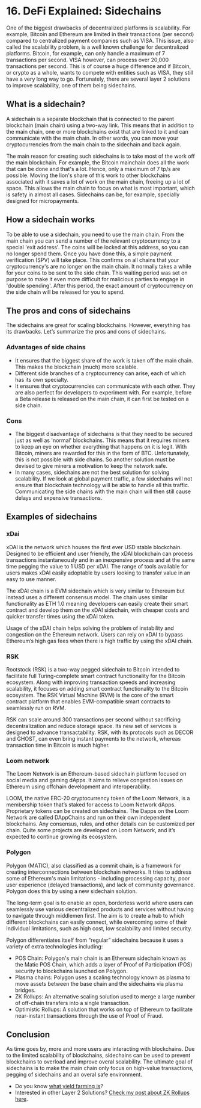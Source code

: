# 16. DeFi Explained: Sidechains

One of the biggest drawbacks of decentralized platforms is scalability. For example, Bitcoin and Ethereum are limited in their transactions (per second) compared to centralized payment companies such as VISA. This issue, also called the scalability problem, is a well known challenge for decentralized platforms. Bitcoin, for example, can only handle a maximum of 7 transactions per second. VISA however, can process over 20,000 transactions per second. This is of course a huge difference and if Bitcoin, or crypto as a whole, wants to compete with entities such as VISA, they still have a very long way to go. Fortunately, there are several layer 2 solutions to improve scalability, one of them being sidechains.

## What is a sidechain?

A sidechain is a separate blockchain that is connected to the parent blockchain (main chain) using a two-way link. This means that in addition to the main chain, one or more blockchains exist that are linked to it and can communicate with the main chain. In other words, you can move your cryptocurrencies from the main chain to the sidechain and back again.

The main reason for creating such sidechains is to take most of the work off the main blockchain. For example, the Bitcoin mainchain does all the work that can be done and that's a lot. Hence, only a maximum of 7 tp/s are possible. Moving the lion's share of this work to other blockchains associated with it saves a lot of work on the main chain, freeing up a lot of space. This allows the main chain to focus on what is most important, which is safety in almost all cases. Sidechains can be, for example, specially designed for micropayments.

## How a sidechain works

To be able to use a sidechain, you need to use the main chain. From the main chain you can send a number of the relevant cryptocurrency to a special 'exit address'. The coins will be locked at this address, so you can no longer spend them. Once you have done this, a simple payment verification (SPV) will take place. This confirms on all chains that your cryptocurrency's are no longer on the main chain. It normally takes a while for your coins to be sent to the side chain. This waiting period was set on purpose to make it even more difficult for malicious parties to engage in 'double spending'. After this period, the exact amount of cryptocurrency on the side chain will be released for you to spend.

## The pros and cons of sidechains

The sidechains are great for scaling blockchains. However, everything has its drawbacks. Let’s summarize the pros and cons of sidechains.

### Advantages of side chains

* It ensures that the biggest share of the work is taken off the main chain. This makes the blockchain (much) more scalable.
* Different side branches of a cryptocurrency can arise, each of which has its own specialty.
* It ensures that cryptocurrencies can communicate with each other. They are also perfect for developers to experiment with. For example, before a Beta release is released on the main chain, it can first be tested on a side chain.

### Cons

* The biggest disadvantage of sidechains is that they need to be secured just as well as 'normal' blockchains. This means that it requires miners to keep an eye on whether everything that happens on it is legit. With Bitcoin, miners are rewarded for this in the form of BTC. Unfortunately, this is not possible with side chains. So another solution must be devised to give miners a motivation to keep the network safe.
* In many cases, sidechains are not the best solution for solving scalability. If we look at global payment traffic, a few sidechains will not ensure that blockchain technology will be able to handle all this traffic. Communicating the side chains with the main chain will then still cause delays and expensive transactions.

## Examples of sidechains

### xDai

xDAI is the network which houses the first ever USD stable blockchain. Designed to be efficient and user friendly, the xDAI blockchain can process transactions instantaneously and in an inexpensive process and at the same time pegging the value to 1 USD per xDAI. The range of tools available for users makes xDAI easily adoptable by users looking to transfer value in an easy to use manner.

The xDAI chain is a EVM sidechain which is very similar to Ethereum but instead uses a different consensus model. The chain uses similar functionality as ETH 1.0 meaning developers can easily create their smart contract and develop them on the xDAI sidechain, with cheaper costs and quicker transfer times using the xDAI token.

Usage of the xDAI chain helps solving the problem of instability and congestion on the Ethereum network. Users can rely on xDAI to bypass Ethereum’s high gas fees when there is high traffic by using the xDAI chain.

### RSK

Rootstock (RSK) is a two-way pegged sidechain to Bitcoin intended to facilitate full Turing-complete smart contract functionality for the Bitcoin ecosystem. Along with improving transaction speeds and increasing scalability, it focuses on adding smart contract functionality to the Bitcoin ecosystem. The RSK Virtual Machine (RVM) is the core of the smart contract platform that enables EVM-compatible smart contracts to seamlessly run on RVM.

RSK can scale around 300 transactions per second without sacrificing decentralization and reduce storage space. Its new set of services is designed to advance transactability. RSK, with its protocols such as DECOR and GHOST, can even bring instant payments to the network, whereas transaction time in Bitcoin is much higher.

### Loom network

The Loom Network is an Ethereum-based sidechain platform focused on social media and gaming dApps. It aims to relieve congestion issues on Ethereum using offchain development and interoperability.

LOOM, the native ERC-20 cryptocurrency token of the Loom Network, is a membership token that’s staked for access to Loom Network dApps. Proprietary tokens can be created on sidechains. The Dapps on the Loom Network are called DAppChains and run on their own independent blockchains. Any consensus, rules, and other details can be customized per chain. Quite some projects are developed on Loom Network, and it’s expected to continue growing its ecosystem.

### Polygon

Polygon (MATIC), also classified as a commit chain, is a framework for creating interconnections between blockchain networks. It tries to address some of Ethereum's main limitations - including processing capacity, poor user experience (delayed transactions), and lack of community governance. Polygon does this by using a new sidechain solution.

The long-term goal is to enable an open, borderless world where users can seamlessly use various decentralized products and services without having to navigate through middlemen first. The aim is to create a hub to which different blockchains can easily connect, while overcoming some of their individual limitations, such as high cost, low scalability and limited security.

Polygon differentiates itself from “regular” sidechains because it uses a variety of extra technologies including:

* POS Chain: Polygon's main chain is an Ethereum sidechain known as the Matic POS Chain, which adds a layer of Proof of Participation (POS) security to blockchains launched on Polygon.
* Plasma chains: Polygon uses a scaling technology known as plasma to move assets between the base chain and the sidechains via plasma bridges.
* ZK Rollups: An alternative scaling solution used to merge a large number of off-chain transfers into a single transaction.
* Optimistic Rollups: A solution that works on top of Ethereum to facilitate near-instant transactions through the use of Proof of Fraud.

## Conclusion

As time goes by, more and more users are interacting with blockchains. Due to the limited scalability of blockchains, sidechains can be used to prevent blockchains to overload and improve overal scalability. The ultimate goal of sidechains is to make the main chain only focus on high-value transactions, pegging of sidechains and an overal safe environment.

* Do you know [what yield farming is](https://www.reddit.com/r/CryptoCurrency/comments/n0yng2/defi_explained_yield_farming/)?
* Interested in other Layer 2 Solutions? [Check my post about ZK Rollups here](https://www.reddit.com/r/CryptoCurrency/comments/nctot7/defi_explained_zk_rollups/).